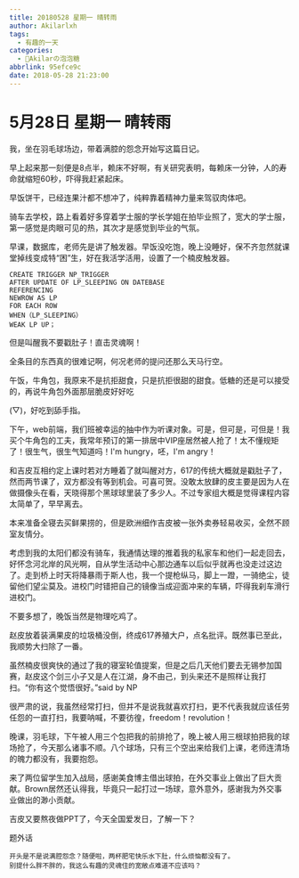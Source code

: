 ```yaml
---
title: 20180528 星期一 晴转雨
author: Akilarlxh
tags:
  - 有趣的一天
categories:
  - 🍬Akilarの泡泡糖
abbrlink: 95efce9c
date: 2018-05-28 21:23:00
---
```

# 5月28日 星期一 晴转雨

我，坐在羽毛球场边，带着满腔的怨念开始写这篇日记。

早上起来那一刻便是8点半，赖床不好啊，有关研究表明，每赖床一分钟，人的寿命就缩短60秒，吓得我赶紧起床。

早饭饼干，已经连果汁都不想冲了，纯粹靠着精神力量来驾驭肉体吧。

骑车去学校，路上看着好多穿着学士服的学长学姐在拍毕业照了，宽大的学士服，第一感觉是肉眼可见的热，其次才是感觉到毕业的气氛。

早课，数据库，老师先是讲了触发器。早饭没吃饱，晚上没睡好，保不齐忽然就课堂掉线变成特“困”生，好在我活学活用，设置了一个楠皮触发器。
```
CREATE TRIGGER NP_TRIGGER
AFTER UPDATE OF LP_SLEEPING ON DATEBASE
REFERENCING
NEWROW AS LP
FOR EACH ROW
WHEN（LP_SLEEPING）
WEAK LP UP；
```
但是叫醒我不要戳肚子！直击灵魂啊！

全条目的东西真的很难记啊，何况老师的提问还那么天马行空。

午饭，牛角包，我原来不是抗拒甜食，只是抗拒很甜的甜食。低糖的还是可以接受的，再说牛角包外面那层脆皮好好吃

(▽)，好吃到舔手指。

下午，web前端，我们班被幸运的抽中作为听课对象。可是，但可是，可但是！我买个牛角包的工夫，我常年预订的第一排居中VIP座居然被人抢了！太不懂规矩了！很生气，很生气知道吗！I'm hungry，呸，I'm angry！

和吉皮互相约定上课时若对方睡着了就叫醒对方，617的传统大概就是戳肚子了，然而两节课了，双方都没有等到机会。可喜可贺。没敢太放肆的皮主要是因为人在做摄像头在看，天晓得那个黑球球里装了多少人。不过专家组大概是觉得课程内容太简单了，早早离去。

本来准备全寝去买鲜果捞的，但是欧洲细作吉皮被一张外卖券轻易收买，全然不顾室友情分。

考虑到我的太阳们都没有骑车，我通情达理的推着我的私家车和他们一起走回去，好怀念河北岸的风光啊，自从学生活动中心那边通车以后似乎就再也没走过这边了。走到桥上时天将降暴雨于斯人也，我一个提枪纵马，脚上一蹬，一骑绝尘，徒留他们望尘莫及。进校门时错把自己的镜像当成迎面冲来的车辆，吓得我刹车滑行进校门。

不要多想了，晚饭当然是物理吃鸡了。

赵皮放着装满果皮的垃圾桶没倒，终成617养殖大户，点名批评。既然事已至此，我顺势大扫除了一番。

虽然楠皮很爽快的通过了我的寝室轮值提案，但是之后几天他们要去无锡参加国赛，赵皮这个剑三小子又是人在江湖，身不由己，到头来还不是照样让我打扫。“你有这个觉悟很好。”said by NP

很严肃的说，我虽然经常打扫，但并不是说我就喜欢打扫，更不代表我就应该任劳任怨的一直打扫，我要呐喊，不要彷徨，freedom！revolution！

晚课，羽毛球，下午被人用三个包把我的前排抢了，晚上被人用三根球拍把我的球场抢了，今天那么诸事不顺。八个球场，只有三个空出来给我们上课，老师连清场的魄力都没有，我要抱怨。

来了两位留学生加入战局，感谢美食博主借出球拍，在外交事业上做出了巨大贡献。Brown居然还认得我，毕竟只一起打过一场球，意外意外，感谢我为外交事业做出的渺小贡献。

吉皮又要熬夜做PPT了，今天全国爱发日，了解一下？

题外话
```
开头是不是说满腔怨念？随便啦，两杯肥宅快乐水下肚，什么烦恼都没有了。
别提什么胖不胖的，我这么有趣的灵魂住的宽敞点难道不应该吗？
```